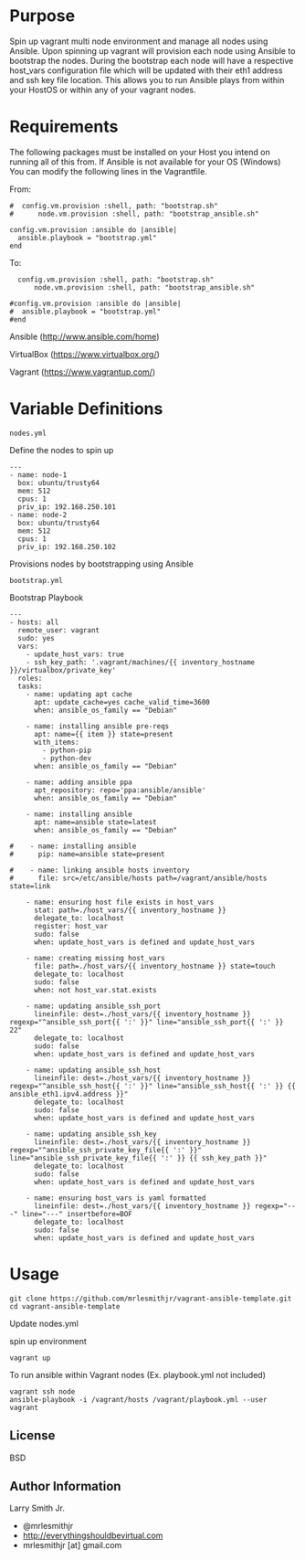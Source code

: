 Purpose
=======

Spin up vagrant multi node environment and manage all nodes using Ansible. Upon spinning up vagrant will provision each node using Ansible to bootstrap the nodes. During the bootstrap each node will have a respective host_vars configuration file which will be updated with their eth1 address and ssh key file location. This allows you to run Ansible plays from within your HostOS or within any of your vagrant nodes.

Requirements
============

The following packages must be installed on your Host you intend on running all of this from. If Ansible is not available for your OS (Windows) You can modify the following lines in the Vagrantfile.

From:
````
#  config.vm.provision :shell, path: "bootstrap.sh"
#      node.vm.provision :shell, path: "bootstrap_ansible.sh"

config.vm.provision :ansible do |ansible|
  ansible.playbook = "bootstrap.yml"
end
````
To:
````
  config.vm.provision :shell, path: "bootstrap.sh"
      node.vm.provision :shell, path: "bootstrap_ansible.sh"

#config.vm.provision :ansible do |ansible|
#  ansible.playbook = "bootstrap.yml"
#end
````

Ansible (http://www.ansible.com/home)

VirtualBox (https://www.virtualbox.org/)

Vagrant (https://www.vagrantup.com/)



Variable Definitions
====================
````
nodes.yml
````
Define the nodes to spin up
````
---
- name: node-1
  box: ubuntu/trusty64
  mem: 512
  cpus: 1
  priv_ip: 192.168.250.101
- name: node-2
  box: ubuntu/trusty64
  mem: 512
  cpus: 1
  priv_ip: 192.168.250.102
````

Provisions nodes by bootstrapping using Ansible
````
bootstrap.yml
````
Bootstrap Playbook
````
---
- hosts: all
  remote_user: vagrant
  sudo: yes
  vars:
    - update_host_vars: true
    - ssh_key_path: '.vagrant/machines/{{ inventory_hostname }}/virtualbox/private_key'
  roles:
  tasks:
    - name: updating apt cache
      apt: update_cache=yes cache_valid_time=3600
      when: ansible_os_family == "Debian"

    - name: installing ansible pre-reqs
      apt: name={{ item }} state=present
      with_items:
        - python-pip
        - python-dev
      when: ansible_os_family == "Debian"

    - name: adding ansible ppa
      apt_repository: repo='ppa:ansible/ansible'
      when: ansible_os_family == "Debian"

    - name: installing ansible
      apt: name=ansible state=latest
      when: ansible_os_family == "Debian"

#    - name: installing ansible
#      pip: name=ansible state=present

#    - name: linking ansible hosts inventory
#      file: src=/etc/ansible/hosts path=/vagrant/ansible/hosts state=link

    - name: ensuring host file exists in host_vars
      stat: path=./host_vars/{{ inventory_hostname }}
      delegate_to: localhost
      register: host_var
      sudo: false
      when: update_host_vars is defined and update_host_vars

    - name: creating missing host_vars
      file: path=./host_vars/{{ inventory_hostname }} state=touch
      delegate_to: localhost
      sudo: false
      when: not host_var.stat.exists

    - name: updating ansible_ssh_port
      lineinfile: dest=./host_vars/{{ inventory_hostname }} regexp="^ansible_ssh_port{{ ':' }}" line="ansible_ssh_port{{ ':' }} 22"
      delegate_to: localhost
      sudo: false
      when: update_host_vars is defined and update_host_vars

    - name: updating ansible_ssh_host
      lineinfile: dest=./host_vars/{{ inventory_hostname }} regexp="^ansible_ssh_host{{ ':' }}" line="ansible_ssh_host{{ ':' }} {{ ansible_eth1.ipv4.address }}"
      delegate_to: localhost
      sudo: false
      when: update_host_vars is defined and update_host_vars

    - name: updating ansible_ssh_key
      lineinfile: dest=./host_vars/{{ inventory_hostname }} regexp="^ansible_ssh_private_key_file{{ ':' }}" line="ansible_ssh_private_key_file{{ ':' }} {{ ssh_key_path }}"
      delegate_to: localhost
      sudo: false
      when: update_host_vars is defined and update_host_vars

    - name: ensuring host_vars is yaml formatted
      lineinfile: dest=./host_vars/{{ inventory_hostname }} regexp="---" line="---" insertbefore=BOF
      delegate_to: localhost
      sudo: false
      when: update_host_vars is defined and update_host_vars

````

Usage
=====
````
git clone https://github.com/mrlesmithjr/vagrant-ansible-template.git
cd vagrant-ansible-template
````
Update nodes.yml

spin up environment
````
vagrant up
````

To run ansible within Vagrant nodes (Ex. playbook.yml not included)
````
vagrant ssh node
ansible-playbook -i /vagrant/hosts /vagrant/playbook.yml --user vagrant
````

License
-------

BSD

Author Information
------------------

Larry Smith Jr.
- @mrlesmithjr
- http://everythingshouldbevirtual.com
- mrlesmithjr [at] gmail.com
